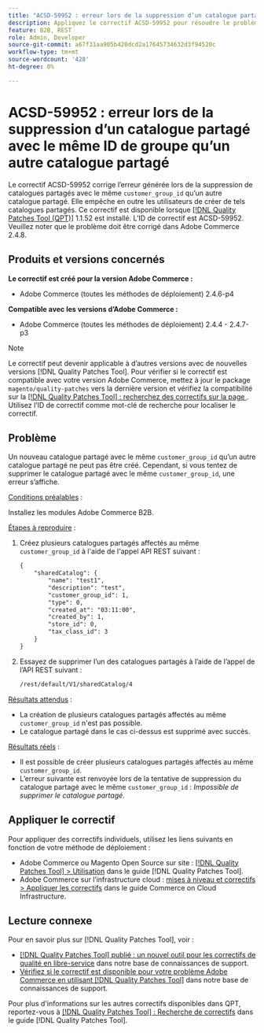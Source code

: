 ```yaml
---
title: "ACSD-59952 : erreur lors de la suppression d’un catalogue partagé avec le même ID de groupe qu’un autre catalogue partagé"
description: Appliquez le correctif ACSD-59952 pour résoudre le problème Adobe Commerce en raison duquel une erreur est générée lors de la suppression d’un catalogue partagé avec le même &grave;customer_group_id&grave; qu’un autre catalogue partagé.
feature: B2B, REST
role: Admin, Developer
source-git-commit: a67f31aa905b420dcd2a17645734632d3f94520c
workflow-type: tm+mt
source-wordcount: '428'
ht-degree: 0%

---
```



# ACSD-59952 : erreur lors de la suppression d’un catalogue partagé avec le même ID de groupe qu’un autre catalogue partagé

Le correctif ACSD-59952 corrige l’erreur générée lors de la suppression de catalogues partagés avec le même `customer_group_id` qu’un autre catalogue partagé. Elle empêche en outre les utilisateurs de créer de tels catalogues partagés. Ce correctif est disponible lorsque [[!DNL Quality Patches Tool (QPT)]](https://experienceleague.adobe.com/en/docs/commerce-knowledge-base/kb/announcements/commerce-announcements/magento-quality-patches-released-new-tool-to-self-serve-quality-patches) 1.1.52 est installé. L’ID de correctif est ACSD-59952. Veuillez noter que le problème doit être corrigé dans Adobe Commerce 2.4.8.

## Produits et versions concernés

**Le correctif est créé pour la version Adobe Commerce :**

* Adobe Commerce (toutes les méthodes de déploiement) 2.4.6-p4

**Compatible avec les versions d’Adobe Commerce :**

* Adobe Commerce (toutes les méthodes de déploiement) 2.4.4 - 2.4.7-p3

>[!NOTE]
>
>Le correctif peut devenir applicable à d’autres versions avec de nouvelles versions [!DNL Quality Patches Tool]. Pour vérifier si le correctif est compatible avec votre version Adobe Commerce, mettez à jour le package `magento/quality-patches` vers la dernière version et vérifiez la compatibilité sur la [[!DNL Quality Patches Tool] : recherchez des correctifs sur la page ](https://experienceleague.adobe.com/tools/commerce-quality-patches/index.html). Utilisez l’ID de correctif comme mot-clé de recherche pour localiser le correctif.

## Problème

Un nouveau catalogue partagé avec le même `customer_group_id` qu’un autre catalogue partagé ne peut pas être créé. Cependant, si vous tentez de supprimer le catalogue partagé avec le même `customer_group_id`, une erreur s’affiche.

<u>Conditions préalables</u> :

Installez les modules Adobe Commerce B2B.

<u>Étapes à reproduire</u> :

1. Créez plusieurs catalogues partagés affectés au même `customer_group_id` à l&#39;aide de l&#39;appel API REST suivant :

   ```REST
   {
       "sharedCatalog": {
           "name": "test1",
           "description": "test",
           "customer_group_id": 1,
           "type": 0,
           "created_at": "03:11:00",
           "created_by": 1,
           "store_id": 0,
           "tax_class_id": 3
       }
   }
   ```

1. Essayez de supprimer l’un des catalogues partagés à l’aide de l’appel de l’API REST suivant :

   ```REST
   /rest/default/V1/sharedCatalog/4
   ```

<u>Résultats attendus</u> :

* La création de plusieurs catalogues partagés affectés au même `customer_group_id` n&#39;est pas possible.
* Le catalogue partagé dans le cas ci-dessus est supprimé avec succès.

<u>Résultats réels</u> :

* Il est possible de créer plusieurs catalogues partagés affectés au même `customer_group_id`.
* L’erreur suivante est renvoyée lors de la tentative de suppression du catalogue partagé avec le même `customer_group_id` : *Impossible de supprimer le catalogue partagé*.

## Appliquer le correctif

Pour appliquer des correctifs individuels, utilisez les liens suivants en fonction de votre méthode de déploiement :

* Adobe Commerce ou Magento Open Source sur site : [[!DNL Quality Patches Tool] > Utilisation](/help/tools/quality-patches-tool/usage.md) dans le guide [!DNL Quality Patches Tool].
* Adobe Commerce sur l’infrastructure cloud : [mises à niveau et correctifs > Appliquer les correctifs](https://experienceleague.adobe.com/docs/commerce-cloud-service/user-guide/develop/upgrade/apply-patches.html) dans le guide Commerce on Cloud Infrastructure.

## Lecture connexe

Pour en savoir plus sur [!DNL Quality Patches Tool], voir :

* [[!DNL Quality Patches Tool] publié : un nouvel outil pour les correctifs de qualité en libre-service](https://experienceleague.adobe.com/en/docs/commerce-knowledge-base/kb/announcements/commerce-announcements/magento-quality-patches-released-new-tool-to-self-serve-quality-patches) dans notre base de connaissances de support.
* [Vérifiez si le correctif est disponible pour votre problème Adobe Commerce en utilisant  [!DNL Quality Patches Tool]](/help/tools/quality-patches-tool/patches-available-in-qpt/check-patch-for-magento-issue-with-magento-quality-patches.md) dans notre base de connaissances de support.

Pour plus d&#39;informations sur les autres correctifs disponibles dans QPT, reportez-vous à [[!DNL Quality Patches Tool] : Recherche de correctifs](https://experienceleague.adobe.com/tools/commerce-quality-patches/index.html) dans le guide [!DNL Quality Patches Tool].
